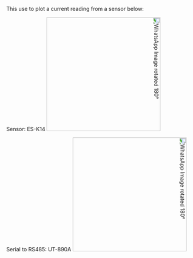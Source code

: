 This use to plot a current reading from a sensor below:

Sensor:
ES-K14
<img src="https://github.com/user-attachments/assets/013cf474-7bd0-42ad-ac21-82e6de46d401" style="transform: rotate(90deg); width: 300px;" alt="WhatsApp Image rotated 180°">

Serial to RS485:
UT-890A
<img src="https://github.com/user-attachments/assets/312ab84b-c9ca-4278-b438-606b83da77bc" style="transform: rotate(90deg); width: 300px;" alt="WhatsApp Image rotated 180°">

